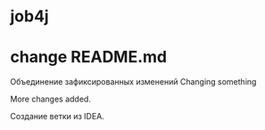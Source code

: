 # job4j
# change README.md

Объединение зафиксированных изменений
Changing something

More changes added.

Создание ветки из IDEA.
